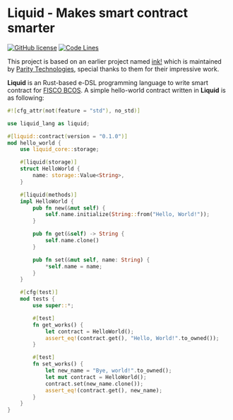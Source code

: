 # Liquid - Makes smart contract smarter

[![GitHub license](https://img.shields.io/badge/%20license-Apache%202.0-green)](https://github.com/vita-dounai/liquid/blob/dev/LICENSE)
[![Code Lines](https://tokei.rs/b1/github/vita-dounai/liquid)](https://github.com/vita-dounai/liquid)

This project is based on an earlier project named [ink!](https://github.com/paritytech/ink) which is maintained by [Parity Technologies](https://www.parity.io/), special thanks to them for their impressive work.

**Liquid** is an Rust-based e-DSL programming language to write smart contract for [FISCO BCOS](https://github.com/FISCO-BCOS/FISCO-BCOS). A simple hello-world contract written in **Liquid** is as following:

```rust
#![cfg_attr(not(feature = "std"), no_std)]

use liquid_lang as liquid;

#[liquid::contract(version = "0.1.0")]
mod hello_world {
    use liquid_core::storage;

    #[liquid(storage)]
    struct HelloWorld {
        name: storage::Value<String>,
    }

    #[liquid(methods)]
    impl HelloWorld {
        pub fn new(&mut self) {
            self.name.initialize(String::from("Hello, World!"));
        }

        pub fn get(&self) -> String {
            self.name.clone()
        }

        pub fn set(&mut self, name: String) {
            *self.name = name;
        }
    }

    #[cfg(test)]
    mod tests {
        use super::*;

        #[test]
        fn get_works() {
            let contract = HelloWorld();
            assert_eq!(contract.get(), "Hello, World!".to_owned());
        }

        #[test]
        fn set_works() {
            let new_name = "Bye, world!".to_owned();
            let mut contract = HelloWorld();
            contract.set(new_name.clone());
            assert_eq!(contract.get(), new_name);
        }
    }
}
```
